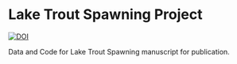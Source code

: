
# Lake Trout Spawning Project

[![DOI](https://zenodo.org/badge/674324634.svg)](https://zenodo.org/badge/latestdoi/674324634)

Data and Code for Lake Trout Spawning manuscript for publication.
